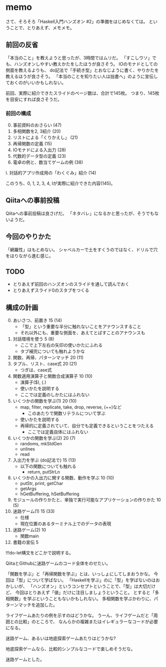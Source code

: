 memo
====

さて、そろそろ「Haskell入門ハンズオン #2」の準備をはじめなくては。
ということで、とりあえず、メモメモ。

前回の反省
----------

「本当のこと」を教えようと思ったが、3時間ではムリだ。
「すこしウソ」でも、ハンズオンしやすい教えかたをしたほうが良さそう。
IOのモナドとしての側面を教えるよりも、
do記法で「手続き型」とおなじように書く、やりかたを教えるほうが良さそう。
「本当のことを知りたい人は拙書へ」のように宣伝しておくのがいいかもしれない。

前回、実際に紹介できたスライドのページ数は、合計で145枚。
つまり、145枚を目安にすれば良さそうだ。

### 前回の構成

0. 事前資料のおさらい (47)
1. 多相関数を2, 3紹介 (20)
2. リストによる「くりかえし」 (21)
3. 再帰関数の定義 (15)
4. IOモナドによる入出力 (28)
5. 代数的データ型の定義 (23)
6. 電卓の例と、数当てゲームの例 (38)

I. 対話的アプリ作成用の「わくぐみ」紹介 (14)

このうち、0, 1, 2, 3, 4, Iが実際に紹介できた内容(145)。

Qiitaへの事前投稿
-----------------

Qiitaへの事前投稿は良さげだ。
「ネタバレ」になるかと思ったが、そうでもないようだ。

今回のやりかた
--------------

「網羅性」はもとめない。
シャベルカーで土をすくうのではなく、ドリルで穴をほりながら進む感じ。

TODO
----

* とりあえず前回のハンズオンのスライドを通して読んでおく
* とりあえずスライド0のスタブをつくる

構成の計画
----------

0. あいさつ、前置き 15 (14)
	* 「型」という重要な半分に触れないことをアナウンスすること
	* それ以外にも、重要な側面を、あえてとばすことのアナウンスも
1. 対話環境を使う 5 (8)
	* ここで上下左右の矢印の使いかたにふれる
	* タブ補完についても触れようかな
2. 関数、再帰、パターンマッチ 20 (11)
3. タプル、リスト、case式 20 (21)
	* つぎは、case式
4. 関数適用演算子と関数合成演算子 10 (10)
	* 演算子($), (.)
	* 使いかたを説明する
	* ここでは定義のしかたにはふれない
5. いくつかの関数を学ぶ(1) 20 (10)
	* map, filter, replicate, take, drop, reverse, (++)など
		+ このあたりで関数リテラルについて学ぶ
	* 使いかたを説明する
	* 再帰的に定義されていて、自分でも定義できるということをつたえる
		+ ここでは定義自体にはふれない
6. いくつかの関数を学ぶ(2) 20 (7)
	* randoms, mkStdGen
	* unlines
	* read
7. 入出力を学ぶ (do記法で) 15 (13)
	* 以下の関数についても触れる
		+ return, putStrLn
8. いくつかの入出力に関する関数、動作を学ぶ 10 (10)
	* putStr, print, getChar
	* getArgs
	* hGetBuffering, hSetBuffering
9. モジュールの作りかたと、単独で実行可能なアプリケーションの作りかた 10 (5)
10. 迷路ゲーム(1) 15 (33)
	* 仕様
	* 現在位置のあるターミナル上でのデータの表現
11. 迷路ゲーム(2) 10
	* 関数main
12. 書籍の宣伝 5

!!!do-let構文をどこかで説明する。

QiitaとGithubに迷路ゲームのコード全体をのせたい。

「関数を学ぶ」と「再帰関数を学ぶ」とは、いっしょにしてしまおうかな。
今回は「型」について学ばない。
「Haskellを学ぶ」のに「型」を学ばないのはおかしいが、
「ハンズオン」というコンセプトということで、「型」は大切だけど、
今回はとりあえず「値」だけに注目しましょうということ。
とすると「多相関数」を学ぶということもないかもしれない。
多相関数を学ぶかわりに、パターンマッチを追加した。

ライフゲームあたりの例を示すのはどうかな。
うーん、ライフゲームだと「周囲との比較」のところで、
なんらかの複雑またはイレギュラーなコードが必要になる。

迷路ゲーム、あるいは地底探索ゲームあたりはどうかな?

地底探索ゲームなら、比較的シンプルなコードで楽しめそうだな。

迷路ゲームとした。
